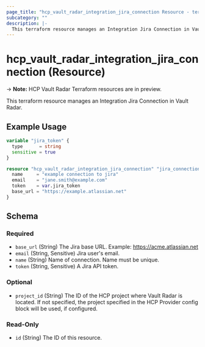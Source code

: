 ```yaml
---
page_title: "hcp_vault_radar_integration_jira_connection Resource - terraform-provider-hcp"
subcategory: ""
description: |-
  This terraform resource manages an Integration Jira Connection in Vault Radar.
---
```


# hcp_vault_radar_integration_jira_connection (Resource)

-> **Note:** HCP Vault Radar Terraform resources are in preview.

This terraform resource manages an Integration Jira Connection in Vault Radar.

## Example Usage

```terraform
variable "jira_token" {
  type      = string
  sensitive = true
}

resource "hcp_vault_radar_integration_jira_connection" "jira_connection" {
  name     = "example connection to jira"
  email    = "jane.smith@example.com"
  token    = var.jira_token
  base_url = "https://example.atlassian.net"
}
```


<!-- schema generated by tfplugindocs -->
## Schema

### Required

- `base_url` (String) The Jira base URL. Example: https://acme.atlassian.net
- `email` (String, Sensitive) Jira user's email.
- `name` (String) Name of connection. Name must be unique.
- `token` (String, Sensitive) A Jira API token.

### Optional

- `project_id` (String) The ID of the HCP project where Vault Radar is located. If not specified, the project specified in the HCP Provider config block will be used, if configured.

### Read-Only

- `id` (String) The ID of this resource.
